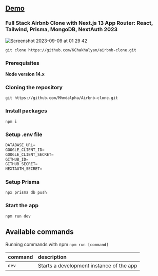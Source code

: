 ## [Demo](https://airbnb-clone-iota-nine-50.vercel.app/)

### Full Stack Airbnb Clone with Next.js 13 App Router: React, Tailwind, Prisma, MongoDB, NextAuth 2023

![Screenshot 2023-09-09 at 01 29 42](https://github.com/KChakhalyan/airbnb-clone/assets/10487372/41cff2ba-4d86-465f-8567-82e9e6869ecf)

```shell
git clone https://github.com/KChakhalyan/airbnb-clone.git
```

### Prerequisites

**Node version 14.x**

### Cloning the repository

```shell
git https://github.com/Mhmdalpha/Airbnb-clone.git
```

### Install packages

```shell
npm i
```

### Setup .env file

```js
DATABASE_URL=
GOOGLE_CLIENT_ID=
GOOGLE_CLIENT_SECRET=
GITHUB_ID=
GITHUB_SECRET=
NEXTAUTH_SECRET=
```

### Setup Prisma

```shell
npx prisma db push

```

### Start the app

```shell
npm run dev
```

## Available commands

Running commands with npm `npm run [command]`

| command | description                              |
| :------ | :--------------------------------------- |
| `dev`   | Starts a development instance of the app |
